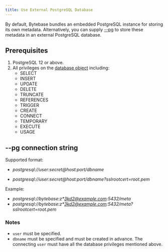```yaml
---
title: Use External PostgreSQL Database
---
```


By default, Bytebase bundles an embedded PostgreSQL instance for storing its own metadata. Alternatively, you can supply [--pg](/docs/reference/command-line#--pg-string) to store these metadata in an external PostgreSQL database.

## Prerequisites

1. PostgreSQL 12 or above.
1. All privileges on the [database object](https://www.postgresql.org/docs/current/sql-grant.html) including:
   - SELECT
   - INSERT
   - UPDATE
   - DELETE
   - TRUNCATE
   - REFERENCES
   - TRIGGER
   - CREATE
   - CONNECT
   - TEMPORARY
   - EXECUTE
   - USAGE

## --pg connection string

Supported format:

- _postgresql://user:secret@host:port/dbname_

- _postgresql://user:secret@host:port/dbname?sslrootcert=root.pem_

Example:

- _postgresql://bytebase:z\*3kd2@example.com:5432/meta_
- _postgresql://bytebase:z\*3kd2@example.com:5432/meta?sslrootcert=root.pem_

### Notes

- `user` must be specified.
- `dbname` must be specified and must be created in advance. The connecting `user` must have all the database privileges mentioned above.
